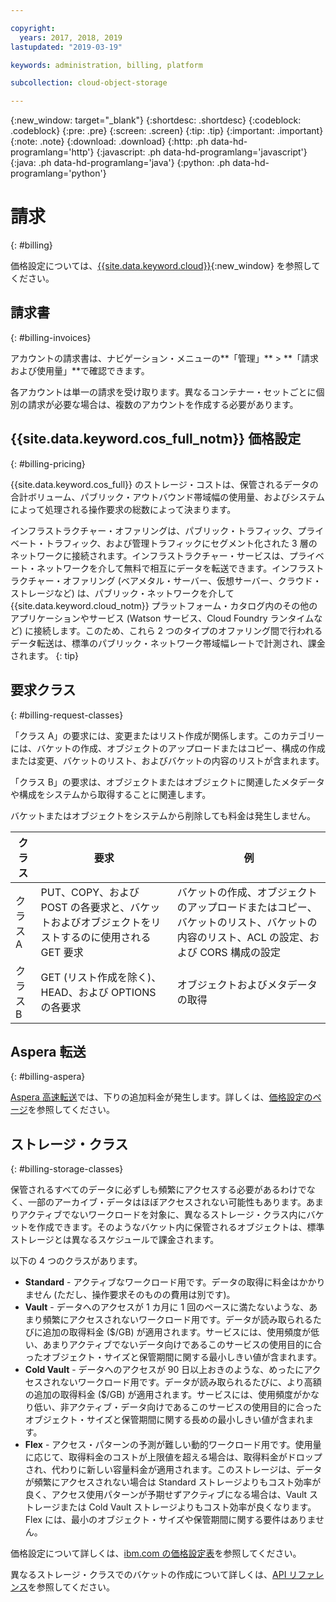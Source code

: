 ```yaml
---

copyright:
  years: 2017, 2018, 2019
lastupdated: "2019-03-19"

keywords: administration, billing, platform

subcollection: cloud-object-storage

---
```

{:new_window: target="_blank"}
{:shortdesc: .shortdesc}
{:codeblock: .codeblock}
{:pre: .pre}
{:screen: .screen}
{:tip: .tip}
{:important: .important}
{:note: .note}
{:download: .download} 
{:http: .ph data-hd-programlang='http'} 
{:javascript: .ph data-hd-programlang='javascript'} 
{:java: .ph data-hd-programlang='java'} 
{:python: .ph data-hd-programlang='python'}

# 請求
{: #billing}

価格設定については、[{{site.data.keyword.cloud}}](https://www.ibm.com/cloud/object-storage#s3api){:new_window} を参照してください。

## 請求書
{: #billing-invoices}

アカウントの請求書は、ナビゲーション・メニューの**「管理」** > **「請求および使用量」**で確認できます。

各アカウントは単一の請求を受け取ります。異なるコンテナー・セットごとに個別の請求が必要な場合は、複数のアカウントを作成する必要があります。

## {{site.data.keyword.cos_full_notm}} 価格設定
{: #billing-pricing}

{{site.data.keyword.cos_full}} のストレージ・コストは、保管されるデータの合計ボリューム、パブリック・アウトバウンド帯域幅の使用量、およびシステムによって処理される操作要求の総数によって決まります。

インフラストラクチャー・オファリングは、パブリック・トラフィック、プライベート・トラフィック、および管理トラフィックにセグメント化された 3 層のネットワークに接続されます。インフラストラクチャー・サービスは、プライベート・ネットワークを介して無料で相互にデータを転送できます。インフラストラクチャー・オファリング (ベアメタル・サーバー、仮想サーバー、クラウド・ストレージなど) は、パブリック・ネットワークを介して {{site.data.keyword.cloud_notm}} プラットフォーム・カタログ内のその他のアプリケーションやサービス (Watson サービス、Cloud Foundry ランタイムなど) に接続します。このため、これら 2 つのタイプのオファリング間で行われるデータ転送は、標準のパブリック・ネットワーク帯域幅レートで計測され、課金されます。
{: tip}

## 要求クラス
{: #billing-request-classes}

「クラス A」の要求には、変更またはリスト作成が関係します。このカテゴリーには、バケットの作成、オブジェクトのアップロードまたはコピー、構成の作成または変更、バケットのリスト、およびバケットの内容のリストが含まれます。

「クラス B」の要求は、オブジェクトまたはオブジェクトに関連したメタデータや構成をシステムから取得することに関連します。

バケットまたはオブジェクトをシステムから削除しても料金は発生しません。

| クラス | 要求 | 例 |
|--- |--- |--- |
| クラス A | PUT、COPY、および POST の各要求と、バケットおよびオブジェクトをリストするのに使用される GET 要求 | バケットの作成、オブジェクトのアップロードまたはコピー、バケットのリスト、バケットの内容のリスト、ACL の設定、および CORS 構成の設定 |
| クラス B | GET (リスト作成を除く)、HEAD、および OPTIONS の各要求 | オブジェクトおよびメタデータの取得 |

## Aspera 転送
{: #billing-aspera}

[Aspera 高速転送](/docs/services/cloud-object-storage/basics?topic=cloud-object-storage-aspera)では、下りの追加料金が発生します。詳しくは、[価格設定のページ](https://www.ibm.com/cloud/object-storage#s3api)を参照してください。

## ストレージ・クラス
{: #billing-storage-classes}

保管されるすべてのデータに必ずしも頻繁にアクセスする必要があるわけでなく、一部のアーカイブ・データはほぼアクセスされない可能性もあります。あまりアクティブでないワークロードを対象に、異なるストレージ・クラス内にバケットを作成できます。そのようなバケット内に保管されるオブジェクトは、標準ストレージとは異なるスケジュールで課金されます。

以下の 4 つのクラスがあります。

*  **Standard** - アクティブなワークロード用です。データの取得に料金はかかりません (ただし、操作要求そのものの費用は別です)。
*  **Vault** - データへのアクセスが 1 カ月に 1 回のペースに満たないような、あまり頻繁にアクセスされないワークロード用です。データが読み取られるたびに追加の取得料金 ($/GB) が適用されます。サービスには、使用頻度が低い、あまりアクティブでないデータ向けであるこのサービスの使用目的に合ったオブジェクト・サイズと保管期間に関する最小しきい値が含まれます。
*  **Cold Vault** - データへのアクセスが 90 日以上おきのような、めったにアクセスされないワークロード用です。データが読み取られるたびに、より高額の追加の取得料金 ($/GB) が適用されます。サービスには、使用頻度がかなり低い、非アクティブ・データ向けであるこのサービスの使用目的に合ったオブジェクト・サイズと保管期間に関する長めの最小しきい値が含まれます。
*  **Flex** - アクセス・パターンの予測が難しい動的ワークロード用です。使用量に応じて、取得料金のコストが上限値を超える場合は、取得料金がドロップされ、代わりに新しい容量料金が適用されます。このストレージは、データが頻繁にアクセスされない場合は Standard ストレージよりもコスト効率が良く、アクセス使用パターンが予期せずアクティブになる場合は、Vault ストレージまたは Cold Vault ストレージよりもコスト効率が良くなります。Flex には、最小のオブジェクト・サイズや保管期間に関する要件はありません。

価格設定について詳しくは、[ibm.com の価格設定表](https://www.ibm.com/cloud/object-storage#s3api)を参照してください。

異なるストレージ・クラスでのバケットの作成について詳しくは、[API リファレンス](/docs/services/cloud-object-storage/api-reference?topic=cloud-object-storage-compatibility-api-bucket-operations#compatibility-api-storage-class)を参照してください。
